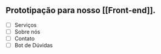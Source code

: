 
## Prototipação para nosso [[Front-end]].

- [ ] Serviços
- [ ] Sobre nós
- [ ] Contato
- [ ] Bot de Dúvidas
